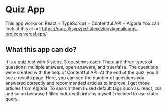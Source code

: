 # Quiz App
This app works on React + TypeScropt + Contentful API + Algoria
You can look at this at url: https://quiz-i5sxpzjzd-alexdziunykgmailcoms-projects.vercel.app/

## What this app can do?
It is a quiz test with 5 steps, 3 questions each. There are three types of questions: multiple answers, open answers, and true/false.
The questions were created with the help of Contentful API. 
At the end of the quiz, you'll see a results page. Here, you can see the number of questions you answered correctly and recommended articles to improve.
I get those articles from Algoria. To search them I used default tags such as: react, css and so on because I filled index with info by myself I decided to use static query.
